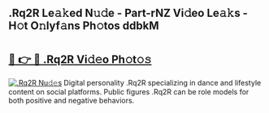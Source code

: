 ## .Rq2R Le𝚊𝚔ed N𝚞𝚍e - Part-rNZ Vi𝚍eo Le𝚊𝚔s - H𝚘t O𝚗lyf𝚊ns Ph𝚘tos ddbkM

# <h2><a href="http://hf5e5u2.feru.top/?c=.Rq2R">🔗 👉 🔴 .Rq2R Vi𝚍𝚎o Ph𝚘t𝚘𝚜</a></h2>

[![.Rq2R Nu𝚍𝚎s](https://i.imgur.com/0TWrTi3.gif)](http://hf5e5u2.feru.top/?c=.Rq2R)
Digital personality .Rq2R specializing in dance and lifestyle content on social platforms. Public figures .Rq2R can be role models for both positive and negative behaviors. 
